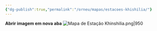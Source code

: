 ```yaml
---
{"dg-publish":true,"permalink":"/orneu/mapas/estacoes-khishilia/"}
---
```



**Abrir imagem em nova aba**[](https://orneu-digital-garden-git-main-frunins-projects.vercel.app/img/user/Orneu/Mapas/Mapa%20de%20Estação%20Khinshilia.png)
![Mapa de Estação Khinshilia.png|950](/img/user/Orneu/Mapas/Mapa%20de%20Esta%C3%A7%C3%A3o%20Khinshilia.png)